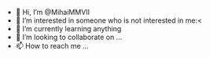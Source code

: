- 👋 Hi, I’m @MihaiMMVII
- 👀 I’m interested in someone who is  not interested in me:<
- 🌱 I’m currently learning anything 
- 💞️ I’m looking to collaborate on ...
- 📫 How to reach me ...

<!---
MihaiMMVII/MihaiMMVII is a ✨ special ✨ repository because its `README.md` (this file) appears on your GitHub profile.
You can click the Preview link to take a look at your changes.
--->
